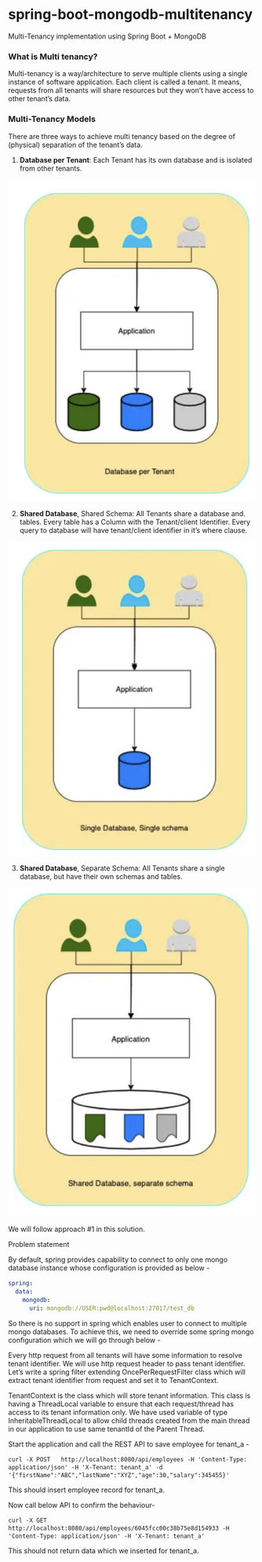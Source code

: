 # spring-boot-mongodb-multitenancy

Multi-Tenancy implementation using Spring Boot + MongoDB

### What is Multi tenancy?

Multi-tenancy is a way/architecture to serve multiple clients using a single instance of software application. Each
client is called a tenant. It means, requests from all tenants will share resources but they won’t have access to other
tenant’s data.

### Multi-Tenancy Models

There are three ways to achieve multi tenancy based on the degree of (physical) separation of the tenant’s data.

1. **Database per Tenant**: Each Tenant has its own database and is isolated from other tenants.

![Sample 1](img/sample1.png "Sample 1")

2. **Shared Database**, Shared Schema: All Tenants share a database and. tables. Every table has a Column with the
   Tenant/client Identifier. Every query to database will have tenant/client identifier in it’s where clause.

![Sample 2](img/sample2.png "Sample 2")

3. **Shared Database**, Separate Schema: All Tenants share a single database, but have their own schemas and tables.

![Sample 3](img/sample3.png "Sample 3")

We will follow approach #1 in this solution.

Problem statement

By default, spring provides capability to connect to only one mongo database instance whose configuration is provided as
below -

```yaml
spring:
  data:
    mongodb:
      uri: mongodb://USER:pwd@localhost:27017/test_db
```

So there is no support in spring which enables user to connect to multiple mongo databases. To achieve this, we need to
override some spring mongo configuration which we will go through below -

Every http request from all tenants will have some information to resolve tenant identifier. We will use http request
header to pass tenant identifier. Let’s write a spring filter extending OncePerRequestFilter class which will extract
tenant identifier from request and set it to TenantContext.

TenantContext is the class which will store tenant information. This class is having a ThreadLocal variable to ensure
that each request/thread has access to its tenant information only. We have used variable of type InheritableThreadLocal
to allow child threads created from the main thread in our application to use same tenantId of the Parent Thread.

Start the application and call the REST API to save employee for tenant_a -

```shell
curl -X POST   http://localhost:8080/api/employees -H 'Content-Type: application/json' -H 'X-Tenant: tenant_a' -d '{"firstName":"ABC","lastName":"XYZ","age":30,"salary":345455}'
```

This should insert employee record for tenant_a.

Now call below API to confirm the behaviour-

```shell
curl -X GET   http://localhost:8080/api/employees/6045fcc00c38b75e8d154933 -H 'Content-Type: application/json' -H 'X-Tenant: tenant_a'
```

This should not return data which we inserted for tenant_a.

